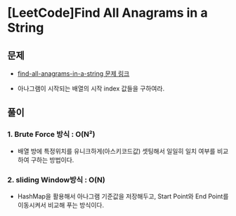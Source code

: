 # [LeetCode]Find All Anagrams in a String

## 문제

- [find-all-anagrams-in-a-string 문제 링크](https://leetcode.com/problems/find-all-anagrams-in-a-string/)

- 아나그램이 시작되는 배열의 시작 index 값들을 구하여라.



## 풀이

### 1. Brute Force 방식 : O(N²)
- 배열 방에 특정위치를 유니크하게(아스키코드값) 셋팅해서 일일히 일치 여부를 비교하여 구하는 방법이다. 


### 2. sliding Window방식 : O(N)
- HashMap을 활용해서 아나그램 기준값을 저장해두고, Start Point와 End Point를 이동시켜서 비교해 푸는 방식이다. 
